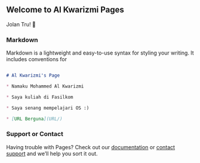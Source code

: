 ## Welcome to Al Kwarizmi Pages

Jolan Tru! 🙏

### Markdown

Markdown is a lightweight and easy-to-use syntax for styling your writing. It includes conventions for

```markdown

# Al Kwarizmi's Page

* Namaku Mohammed Al Kwarizmi

* Saya kuliah di Fasilkom

* Saya senang mempelajari OS :)

* [URL Berguna](URL/)

```

### Support or Contact

Having trouble with Pages? Check out our [documentation](https://help.github.com/categories/github-pages-basics/) or [contact support](https://github.com/contact) and we’ll help you sort it out.

